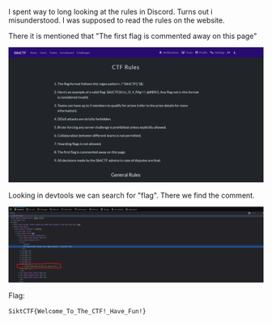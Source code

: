 I spent way to long looking at the rules in Discord.
Turns out i misunderstood. I was supposed to read the rules on the website.

There it is mentioned that "The first flag is commented away on this page"


![Rules](image.png)

Looking in devtools we can search for "flag". There we find the comment.

![The comment with the flag](image-1.png)

Flag:
```
SiktCTF{Welcome_To_The_CTF!_Have_Fun!} 
```